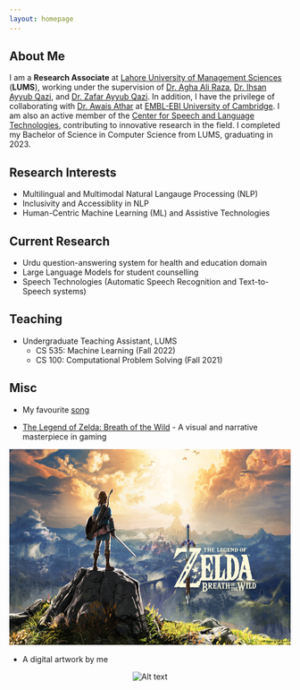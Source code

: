 ```yaml
---
layout: homepage
---
```


## About Me

I am a **Research Associate** at [Lahore University of Management Sciences](https://lums.edu.pk/) (**LUMS**), working under the supervision of [Dr. Agha Ali Raza](https://aghaaliraza.com/), [Dr. Ihsan Ayyub Qazi](https://www.ihsanqazi.com/), and [Dr. Zafar Ayyub Qazi](https://web.lums.edu.pk/~zafar/). In addition, I have the privilege of collaborating with [Dr. Awais Athar](https://cl.awaisathar.com/) at [EMBL-EBI University of Cambridge](https://www.ebi.ac.uk/people/person/awais-athar/). I am also an active member of the [Center for Speech and Language Technologies](https://www.c-salt.org/team), contributing to innovative research in the field. I completed my Bachelor of Science in Computer Science from LUMS, graduating in 2023.

## Research Interests

- Multilingual and Multimodal Natural Langauge Processing (NLP)
- Inclusivity and Accessiblity in NLP
- Human-Centric Machine Learning (ML) and Assistive Technologies

## Current Research

- Urdu question-answering system for health and education domain
- Large Language Models for student counselling
- Speech Technologies (Automatic Speech Recognition and Text-to-Speech systems)

## Teaching

- Undergraduate Teaching Assistant, LUMS
    - CS 535: Machine Learning (Fall 2022)
    - CS 100: Computational Problem Solving (Fall 2021)

## Misc

- My favourite [song](https://www.youtube.com/watch?v=U77d9912lrw)

- [The Legend of Zelda: Breath of the Wild](https://www.imdb.com/title/tt3253986/) - A visual and narrative masterpiece in gaming
<p align="center">
<img title="a title" alt="Alt text" src="/assets/img/zelda.jpg" height=350>
</p>

- A digital artwork by me
<p align="center">
<img title="a title" alt="Alt text" src="/assets/img/PinkSky.png" height=350>
</p>
